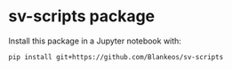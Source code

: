# sv-scripts package

Install this package in a Jupyter notebook with:

```sh
pip install git+https://github.com/Blankeos/sv-scripts
```
